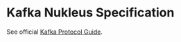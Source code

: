 # Kafka Nukleus Specification

See official [Kafka Protocol Guide](http://kafka.apache.org/protocol.html).
